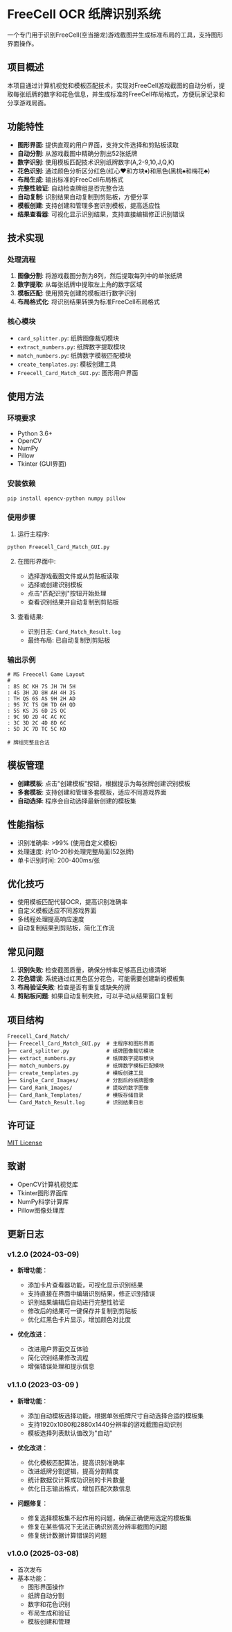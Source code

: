 # FreeCell OCR 纸牌识别系统

一个专门用于识别FreeCell(空当接龙)游戏截图并生成标准布局的工具，支持图形界面操作。

## 项目概述

本项目通过计算机视觉和模板匹配技术，实现对FreeCell游戏截图的自动分析，提取每张纸牌的数字和花色信息，并生成标准的FreeCell布局格式，方便玩家记录和分享游戏局面。

## 功能特性

- **图形界面**: 提供直观的用户界面，支持文件选择和剪贴板读取
- **自动分割**: 从游戏截图中精确分割出52张纸牌
- **数字识别**: 使用模板匹配技术识别纸牌数字(A,2-9,10,J,Q,K)
- **花色识别**: 通过颜色分析区分红色(红心♥和方块♦)和黑色(黑桃♠和梅花♣)
- **布局生成**: 输出标准的FreeCell布局格式
- **完整性验证**: 自动检查牌组是否完整合法
- **自动复制**: 识别结果自动复制到剪贴板，方便分享
- **模板创建**: 支持创建和管理多套识别模板，提高适应性
- **结果查看器**: 可视化显示识别结果，支持直接编辑修正识别错误

## 技术实现

### 处理流程

1. **图像分割**: 将游戏截图分割为8列，然后提取每列中的单张纸牌
2. **数字提取**: 从每张纸牌中提取左上角的数字区域
3. **模板匹配**: 使用预先创建的模板进行数字识别
4. **布局格式化**: 将识别结果转换为标准FreeCell布局格式

### 核心模块

- `card_splitter.py`: 纸牌图像裁切模块
- `extract_numbers.py`: 纸牌数字提取模块
- `match_numbers.py`: 纸牌数字模板匹配模块
- `create_templates.py`: 模板创建工具
- `Freecell_Card_Match_GUI.py`: 图形用户界面

## 使用方法

### 环境要求

- Python 3.6+
- OpenCV
- NumPy
- Pillow
- Tkinter (GUI界面)

### 安装依赖

```bash
pip install opencv-python numpy pillow
```

### 使用步骤

1. 运行主程序:

```bash
python Freecell_Card_Match_GUI.py
```

2. 在图形界面中:
   - 选择游戏截图文件或从剪贴板读取
   - 选择或创建识别模板
   - 点击"匹配识别"按钮开始处理
   - 查看识别结果并自动复制到剪贴板

3. 查看结果:
   - 识别日志: `Card_Match_Result.log`
   - 最终布局: 已自动复制到剪贴板

### 输出示例

```
# MS Freecell Game Layout
#
: 8S 8C KH 7S JH 7H 5H
: 4S 3H JD 8H AH 4H 3S
: TH QS 6S AS 9H 2H AD
: 9S 7C TS QH TD 6H QD
: 5S KS JS 6D 2S QC
: 9C 9D 2D 4C AC KC
: 3C 3D 2C 4D 8D 6C
: 5D JC 7D TC 5C KD

# 牌组完整且合法
```

## 模板管理

- **创建模板**: 点击"创建模板"按钮，根据提示为每张牌创建识别模板
- **多套模板**: 支持创建和管理多套模板，适应不同游戏界面
- **自动选择**: 程序会自动选择最新创建的模板集

## 性能指标

- 识别准确率: >99% (使用自定义模板)
- 处理速度: 约10-20秒处理完整局面(52张牌)
- 单卡识别时间: 200-400ms/张

## 优化技巧

- 使用模板匹配代替OCR，提高识别准确率
- 自定义模板适应不同游戏界面
- 多线程处理提高响应速度
- 自动复制结果到剪贴板，简化工作流

## 常见问题

1. **识别失败**: 检查截图质量，确保分辨率足够高且边缘清晰
2. **花色错误**: 系统通过红黑色区分花色，可能需要创建新的模板集
3. **布局验证失败**: 检查是否有重复或缺失的牌
4. **剪贴板问题**: 如果自动复制失败，可以手动从结果窗口复制

## 项目结构

```
Freecell_Card_Match/
├── Freecell_Card_Match_GUI.py  # 主程序和图形界面
├── card_splitter.py            # 纸牌图像裁切模块
├── extract_numbers.py          # 纸牌数字提取模块
├── match_numbers.py            # 纸牌数字模板匹配模块
├── create_templates.py         # 模板创建工具
├── Single_Card_Images/         # 分割后的纸牌图像
├── Card_Rank_Images/           # 提取的数字图像
├── Card_Rank_Templates/        # 模板存储目录
└── Card_Match_Result.log       # 识别结果日志
```

## 许可证

[MIT License](https://opensource.org/licenses/MIT)

## 致谢

- OpenCV计算机视觉库
- Tkinter图形界面库
- NumPy科学计算库
- Pillow图像处理库

## 更新日志

### v1.2.0 (2024-03-09)
- **新增功能**：
  - 添加卡片查看器功能，可视化显示识别结果
  - 支持直接在界面中编辑识别结果，修正识别错误
  - 识别结果编辑后自动进行完整性验证
  - 修改后的结果可一键保存并复制到剪贴板
  - 优化红黑色卡片显示，增加颜色对比度

- **优化改进**：
  - 改进用户界面交互体验
  - 简化识别结果修改流程
  - 增强错误处理和提示信息

### v1.1.0 (2023-03-09 )
- **新增功能**：
  - 添加自动模板选择功能，根据单张纸牌尺寸自动选择合适的模板集
  - 支持1920x1080和2880x1440分辨率的游戏截图自动识别
  - 模板选择列表默认值改为"自动"

- **优化改进**：
  - 优化模板匹配算法，提高识别准确率
  - 改进纸牌分割逻辑，提高分割精度
  - 统计数据仅计算成功识别的卡片数量
  - 优化日志输出格式，增加匹配次数信息

- **问题修复**：
  - 修复选择模板集不起作用的问题，确保正确使用选定的模板集
  - 修复在某些情况下无法正确识别高分辨率截图的问题
  - 修复统计数据计算错误的问题

### v1.0.0 (2025-03-08)
- 首次发布
- 基本功能：
  - 图形界面操作
  - 纸牌自动分割
  - 数字和花色识别
  - 布局生成和验证
  - 模板创建和管理

